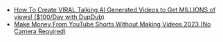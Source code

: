 - [How To Create VIRAL Talking AI Generated Videos to Get MILLIONS of views! ($100/Day with DupDub)](https://youtu.be/A9wAmUePYto)
- [Make Money From YouTube Shorts Without Making Videos 2023 (No Camera Required)](https://youtu.be/Og4I8VbBA98)
